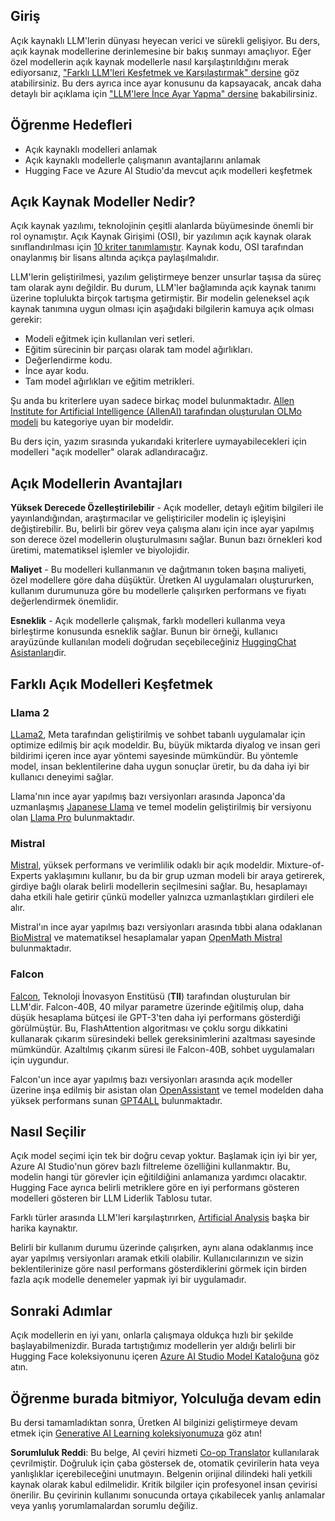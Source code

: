 <!--
CO_OP_TRANSLATOR_METADATA:
{
  "original_hash": "0bba96e53ab841d99db731892a51fab8",
  "translation_date": "2025-05-20T06:55:24+00:00",
  "source_file": "16-open-source-models/README.md",
  "language_code": "tr"
}
-->
## Giriş

Açık kaynaklı LLM'lerin dünyası heyecan verici ve sürekli gelişiyor. Bu ders, açık kaynak modellerine derinlemesine bir bakış sunmayı amaçlıyor. Eğer özel modellerin açık kaynak modellerle nasıl karşılaştırıldığını merak ediyorsanız, ["Farklı LLM'leri Keşfetmek ve Karşılaştırmak" dersine](../02-exploring-and-comparing-different-llms/README.md?WT.mc_id=academic-105485-koreyst) göz atabilirsiniz. Bu ders ayrıca ince ayar konusunu da kapsayacak, ancak daha detaylı bir açıklama için ["LLM'lere İnce Ayar Yapma" dersine](../18-fine-tuning/README.md?WT.mc_id=academic-105485-koreyst) bakabilirsiniz.

## Öğrenme Hedefleri

- Açık kaynaklı modelleri anlamak
- Açık kaynaklı modellerle çalışmanın avantajlarını anlamak
- Hugging Face ve Azure AI Studio'da mevcut açık modelleri keşfetmek

## Açık Kaynak Modeller Nedir?

Açık kaynak yazılımı, teknolojinin çeşitli alanlarda büyümesinde önemli bir rol oynamıştır. Açık Kaynak Girişimi (OSI), bir yazılımın açık kaynak olarak sınıflandırılması için [10 kriter tanımlamıştır](https://web.archive.org/web/20241126001143/https://opensource.org/osd?WT.mc_id=academic-105485-koreyst). Kaynak kodu, OSI tarafından onaylanmış bir lisans altında açıkça paylaşılmalıdır.

LLM'lerin geliştirilmesi, yazılım geliştirmeye benzer unsurlar taşısa da süreç tam olarak aynı değildir. Bu durum, LLM'ler bağlamında açık kaynak tanımı üzerine toplulukta birçok tartışma getirmiştir. Bir modelin geleneksel açık kaynak tanımına uygun olması için aşağıdaki bilgilerin kamuya açık olması gerekir:

- Modeli eğitmek için kullanılan veri setleri.
- Eğitim sürecinin bir parçası olarak tam model ağırlıkları.
- Değerlendirme kodu.
- İnce ayar kodu.
- Tam model ağırlıkları ve eğitim metrikleri.

Şu anda bu kriterlere uyan sadece birkaç model bulunmaktadır. [Allen Institute for Artificial Intelligence (AllenAI) tarafından oluşturulan OLMo modeli](https://huggingface.co/allenai/OLMo-7B?WT.mc_id=academic-105485-koreyst) bu kategoriye uyan bir modeldir.

Bu ders için, yazım sırasında yukarıdaki kriterlere uymayabilecekleri için modelleri "açık modeller" olarak adlandıracağız.

## Açık Modellerin Avantajları

**Yüksek Derecede Özelleştirilebilir** - Açık modeller, detaylı eğitim bilgileri ile yayınlandığından, araştırmacılar ve geliştiriciler modelin iç işleyişini değiştirebilir. Bu, belirli bir görev veya çalışma alanı için ince ayar yapılmış son derece özel modellerin oluşturulmasını sağlar. Bunun bazı örnekleri kod üretimi, matematiksel işlemler ve biyolojidir.

**Maliyet** - Bu modelleri kullanmanın ve dağıtmanın token başına maliyeti, özel modellere göre daha düşüktür. Üretken AI uygulamaları oluştururken, kullanım durumunuza göre bu modellerle çalışırken performans ve fiyatı değerlendirmek önemlidir.

**Esneklik** - Açık modellerle çalışmak, farklı modelleri kullanma veya birleştirme konusunda esneklik sağlar. Bunun bir örneği, kullanıcı arayüzünde kullanılan modeli doğrudan seçebileceğiniz [HuggingChat Asistanları](https://huggingface.co/chat?WT.mc_id=academic-105485-koreyst)dir.

## Farklı Açık Modelleri Keşfetmek

### Llama 2

[LLama2](https://huggingface.co/meta-llama?WT.mc_id=academic-105485-koreyst), Meta tarafından geliştirilmiş ve sohbet tabanlı uygulamalar için optimize edilmiş bir açık modeldir. Bu, büyük miktarda diyalog ve insan geri bildirimi içeren ince ayar yöntemi sayesinde mümkündür. Bu yöntemle model, insan beklentilerine daha uygun sonuçlar üretir, bu da daha iyi bir kullanıcı deneyimi sağlar.

Llama'nın ince ayar yapılmış bazı versiyonları arasında Japonca'da uzmanlaşmış [Japanese Llama](https://huggingface.co/elyza/ELYZA-japanese-Llama-2-7b?WT.mc_id=academic-105485-koreyst) ve temel modelin geliştirilmiş bir versiyonu olan [Llama Pro](https://huggingface.co/TencentARC/LLaMA-Pro-8B?WT.mc_id=academic-105485-koreyst) bulunmaktadır.

### Mistral

[Mistral](https://huggingface.co/mistralai?WT.mc_id=academic-105485-koreyst), yüksek performans ve verimlilik odaklı bir açık modeldir. Mixture-of-Experts yaklaşımını kullanır, bu da bir grup uzman modeli bir araya getirerek, girdiye bağlı olarak belirli modellerin seçilmesini sağlar. Bu, hesaplamayı daha etkili hale getirir çünkü modeller yalnızca uzmanlaştıkları girdileri ele alır.

Mistral'ın ince ayar yapılmış bazı versiyonları arasında tıbbi alana odaklanan [BioMistral](https://huggingface.co/BioMistral/BioMistral-7B?text=Mon+nom+est+Thomas+et+mon+principal?WT.mc_id=academic-105485-koreyst) ve matematiksel hesaplamalar yapan [OpenMath Mistral](https://huggingface.co/nvidia/OpenMath-Mistral-7B-v0.1-hf?WT.mc_id=academic-105485-koreyst) bulunmaktadır.

### Falcon

[Falcon](https://huggingface.co/tiiuae?WT.mc_id=academic-105485-koreyst), Teknoloji İnovasyon Enstitüsü (**TII**) tarafından oluşturulan bir LLM'dir. Falcon-40B, 40 milyar parametre üzerinde eğitilmiş olup, daha düşük hesaplama bütçesi ile GPT-3'ten daha iyi performans gösterdiği görülmüştür. Bu, FlashAttention algoritması ve çoklu sorgu dikkatini kullanarak çıkarım süresindeki bellek gereksinimlerini azaltması sayesinde mümkündür. Azaltılmış çıkarım süresi ile Falcon-40B, sohbet uygulamaları için uygundur.

Falcon'un ince ayar yapılmış bazı versiyonları arasında açık modeller üzerine inşa edilmiş bir asistan olan [OpenAssistant](https://huggingface.co/OpenAssistant/falcon-40b-sft-top1-560?WT.mc_id=academic-105485-koreyst) ve temel modelden daha yüksek performans sunan [GPT4ALL](https://huggingface.co/nomic-ai/gpt4all-falcon?WT.mc_id=academic-105485-koreyst) bulunmaktadır.

## Nasıl Seçilir

Açık model seçimi için tek bir doğru cevap yoktur. Başlamak için iyi bir yer, Azure AI Studio'nun görev bazlı filtreleme özelliğini kullanmaktır. Bu, modelin hangi tür görevler için eğitildiğini anlamanıza yardımcı olacaktır. Hugging Face ayrıca belirli metriklere göre en iyi performans gösteren modelleri gösteren bir LLM Liderlik Tablosu tutar.

Farklı türler arasında LLM'leri karşılaştırırken, [Artificial Analysis](https://artificialanalysis.ai/?WT.mc_id=academic-105485-koreyst) başka bir harika kaynaktır.

Belirli bir kullanım durumu üzerinde çalışırken, aynı alana odaklanmış ince ayar yapılmış versiyonları aramak etkili olabilir. Kullanıcılarınızın ve sizin beklentilerinize göre nasıl performans gösterdiklerini görmek için birden fazla açık modelle denemeler yapmak iyi bir uygulamadır.

## Sonraki Adımlar

Açık modellerin en iyi yanı, onlarla çalışmaya oldukça hızlı bir şekilde başlayabilmenizdir. Burada tartıştığımız modellerin yer aldığı belirli bir Hugging Face koleksiyonunu içeren [Azure AI Studio Model Kataloğuna](https://ai.azure.com?WT.mc_id=academic-105485-koreyst) göz atın.

## Öğrenme burada bitmiyor, Yolculuğa devam edin

Bu dersi tamamladıktan sonra, Üretken AI bilginizi geliştirmeye devam etmek için [Generative AI Learning koleksiyonumuza](https://aka.ms/genai-collection?WT.mc_id=academic-105485-koreyst) göz atın!

**Sorumluluk Reddi**: 
Bu belge, AI çeviri hizmeti [Co-op Translator](https://github.com/Azure/co-op-translator) kullanılarak çevrilmiştir. Doğruluk için çaba göstersek de, otomatik çevirilerin hata veya yanlışlıklar içerebileceğini unutmayın. Belgenin orijinal dilindeki hali yetkili kaynak olarak kabul edilmelidir. Kritik bilgiler için profesyonel insan çevirisi önerilir. Bu çevirinin kullanımı sonucunda ortaya çıkabilecek yanlış anlamalar veya yanlış yorumlamalardan sorumlu değiliz.